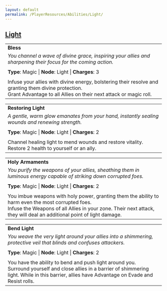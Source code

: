 ```yaml
---
layout: default
permalink: /PlayerResources/Abilities/Light/
---
```

## [Light](#Light)

|                                                                                                                                                            |
| :--------------------------------------------------------------------------------------------------------- |
| **Bless** |
| *You channel a wave of divine grace, inspiring your allies and sharpening their focus for the coming action.* |
| |
| **Type**: Magic \| **Node**: Light \| **Charges**: 3 |
| |
| Infuse your allies with divine energy, bolstering their resolve and granting them divine protection.<br>Grant Advantage to all Allies on their next attack or magic roll. |

|                                                                                                                                                            |
| :--------------------------------------------------------------------------------------------------------- |
| **Restoring Light** |
| *A gentle, warm glow emanates from your hand, instantly sealing wounds and renewing strength.* |
| |
| **Type**: Magic \| **Node**: Light \| **Charges**: 2 |
| |
| Channel healing light to mend wounds and restore vitality.<br>Restore 2 health to yourself or an ally. |

|                                                                                                                                                            |
| :--------------------------------------------------------------------------------------------------------- |
| **Holy Armaments** |
| *You purify the weapons of your allies, sheathing them in luminous energy capable of striking down corrupted foes.* |
| |
| **Type**: Magic \| **Node**: Light \| **Charges**: 2 |
| |
| You imbue weapons with holy power, granting them the ability to harm even the most corrupted foes.<br>Infuse the Weapons of all Allies in your zone. Their next attack, they will deal an additional point of light damage. |

|                                                                                                                                                            |
| :--------------------------------------------------------------------------------------------------------- |
| **Bend Light** |
| *You weave the very light around your allies into a shimmering, protective veil that blinds and confuses attackers.* |
| |
| **Type**: Magic \| **Node**: Light \| **Charges**: 2 |
| |
| You have the ability to bend and push light around you.<br>Surround yourself and close allies in a barrier of shimmering light. While in this barrier, allies have Advantage on Evade and Resist rolls. |
